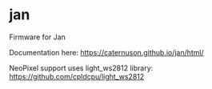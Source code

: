 # jan
Firmware for Jan

Documentation here:
https://caternuson.github.io/jan/html/

NeoPixel support uses light_ws2812 library:
https://github.com/cpldcpu/light_ws2812